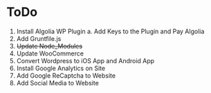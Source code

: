 # ToDo
1. Install Algolia WP Plugin
  a. Add Keys to the Plugin and Pay Algolia
2. Add Gruntfile.js
3. <del>Update Node_Modules</del>
4. Update WooCommerce
5. Convert Wordpress to iOS App and Android App
6. Install Google Analytics on Site
7. Add Google ReCaptcha to Website
8. Add Social Media to Website
